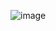 ![image](https://user-images.githubusercontent.com/16854239/87788394-8f3e3380-c83d-11ea-92e9-9d90ca8babe9.png)
